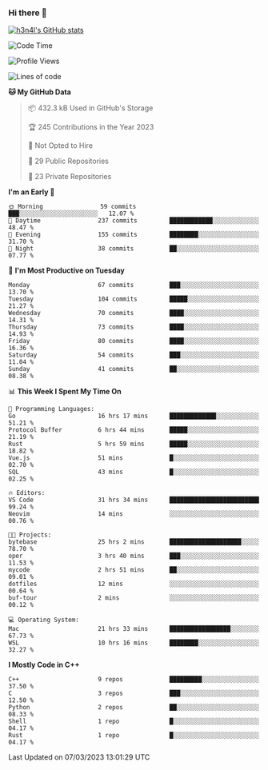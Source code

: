 ### Hi there 👋

[![h3n4l's GitHub stats](https://github-readme-stats.vercel.app/api?username=h3n4l&count_private=true&show_icons=true&theme=radical)](https://github.com/h3n4l/github-readme-stats)

<!--START_SECTION:waka-->
![Code Time](http://img.shields.io/badge/Code%20Time-1%2C014%20hrs%2029%20mins-blue)

![Profile Views](http://img.shields.io/badge/Profile%20Views-2-blue)

![Lines of code](https://img.shields.io/badge/From%20Hello%20World%20I%27ve%20Written-1.7%20million%20lines%20of%20code-blue)

**🐱 My GitHub Data** 

> 📦 432.3 kB Used in GitHub's Storage 
 > 
> 🏆 245 Contributions in the Year 2023
 > 
> 🚫 Not Opted to Hire
 > 
> 📜 29 Public Repositories 
 > 
> 🔑 23 Private Repositories 
 > 
**I'm an Early 🐤** 

```text
🌞 Morning                59 commits          ███░░░░░░░░░░░░░░░░░░░░░░   12.07 % 
🌆 Daytime                237 commits         ████████████░░░░░░░░░░░░░   48.47 % 
🌃 Evening                155 commits         ████████░░░░░░░░░░░░░░░░░   31.70 % 
🌙 Night                  38 commits          ██░░░░░░░░░░░░░░░░░░░░░░░   07.77 % 
```
📅 **I'm Most Productive on Tuesday** 

```text
Monday                   67 commits          ███░░░░░░░░░░░░░░░░░░░░░░   13.70 % 
Tuesday                  104 commits         █████░░░░░░░░░░░░░░░░░░░░   21.27 % 
Wednesday                70 commits          ████░░░░░░░░░░░░░░░░░░░░░   14.31 % 
Thursday                 73 commits          ████░░░░░░░░░░░░░░░░░░░░░   14.93 % 
Friday                   80 commits          ████░░░░░░░░░░░░░░░░░░░░░   16.36 % 
Saturday                 54 commits          ███░░░░░░░░░░░░░░░░░░░░░░   11.04 % 
Sunday                   41 commits          ██░░░░░░░░░░░░░░░░░░░░░░░   08.38 % 
```


📊 **This Week I Spent My Time On** 

```text
💬 Programming Languages: 
Go                       16 hrs 17 mins      █████████████░░░░░░░░░░░░   51.21 % 
Protocol Buffer          6 hrs 44 mins       █████░░░░░░░░░░░░░░░░░░░░   21.19 % 
Rust                     5 hrs 59 mins       █████░░░░░░░░░░░░░░░░░░░░   18.82 % 
Vue.js                   51 mins             █░░░░░░░░░░░░░░░░░░░░░░░░   02.70 % 
SQL                      43 mins             █░░░░░░░░░░░░░░░░░░░░░░░░   02.25 % 

🔥 Editors: 
VS Code                  31 hrs 34 mins      █████████████████████████   99.24 % 
Neovim                   14 mins             ░░░░░░░░░░░░░░░░░░░░░░░░░   00.76 % 

🐱‍💻 Projects: 
bytebase                 25 hrs 2 mins       ████████████████████░░░░░   78.70 % 
oper                     3 hrs 40 mins       ███░░░░░░░░░░░░░░░░░░░░░░   11.53 % 
mycode                   2 hrs 51 mins       ██░░░░░░░░░░░░░░░░░░░░░░░   09.01 % 
dotfiles                 12 mins             ░░░░░░░░░░░░░░░░░░░░░░░░░   00.64 % 
buf-tour                 2 mins              ░░░░░░░░░░░░░░░░░░░░░░░░░   00.12 % 

💻 Operating System: 
Mac                      21 hrs 33 mins      █████████████████░░░░░░░░   67.73 % 
WSL                      10 hrs 16 mins      ████████░░░░░░░░░░░░░░░░░   32.27 % 
```

**I Mostly Code in C++** 

```text
C++                      9 repos             █████████░░░░░░░░░░░░░░░░   37.50 % 
C                        3 repos             ███░░░░░░░░░░░░░░░░░░░░░░   12.50 % 
Python                   2 repos             ██░░░░░░░░░░░░░░░░░░░░░░░   08.33 % 
Shell                    1 repo              █░░░░░░░░░░░░░░░░░░░░░░░░   04.17 % 
Rust                     1 repo              █░░░░░░░░░░░░░░░░░░░░░░░░   04.17 % 
```




 Last Updated on 07/03/2023 13:01:29 UTC
<!--END_SECTION:waka-->

